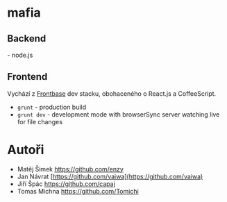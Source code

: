 mafia
============


## Backend
\- node.js

## Frontend

Vychází z [Frontbase](http://frontbase.org/) dev stacku, obohaceného o React.js a CoffeeScript.

- `grunt` - production build
- `grunt dev` - development mode with browserSync server watching live for file changes

# Autoři

- Matěj Šimek https://github.com/enzy
- Jan Návrat [https://github.com/vaiwa](https://github.com/vaiwa)
- Jiří Špác https://github.com/capaj
- Tomas Michna https://github.com/Tomichi
